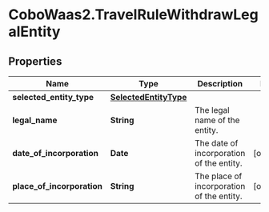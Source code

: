 # CoboWaas2.TravelRuleWithdrawLegalEntity

## Properties

Name | Type | Description | Notes
------------ | ------------- | ------------- | -------------
**selected_entity_type** | [**SelectedEntityType**](SelectedEntityType.md) |  | 
**legal_name** | **String** | The legal name of the entity. | 
**date_of_incorporation** | **Date** | The date of incorporation of the entity. | [optional] 
**place_of_incorporation** | **String** | The place of incorporation of the entity. | [optional] 


